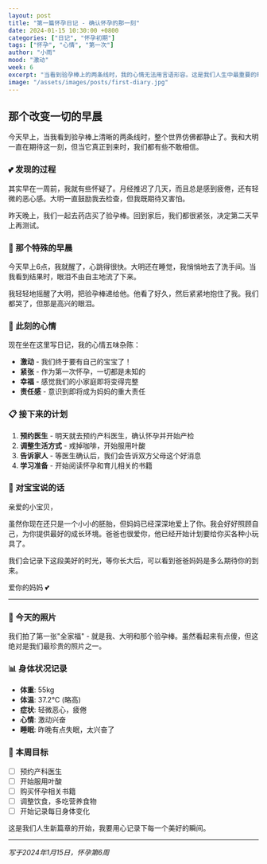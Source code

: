 ```yaml
---
layout: post
title: "第一篇怀孕日记 - 确认怀孕的那一刻"
date: 2024-01-15 10:30:00 +0800
categories: ["日记", "怀孕初期"]
tags: ["怀孕", "心情", "第一次"]
author: "小雨"
mood: "激动"
week: 6
excerpt: "当看到验孕棒上的两条线时，我的心情无法用言语形容。这是我们人生中最重要的时刻之一。"
image: "/assets/images/posts/first-diary.jpg"
---
```


## 那个改变一切的早晨

今天早上，当我看到验孕棒上清晰的两条线时，整个世界仿佛都静止了。我和大明一直在期待这一刻，但当它真正到来时，我们都有些不敢相信。

### 💕 发现的过程

其实早在一周前，我就有些怀疑了。月经推迟了几天，而且总是感到疲倦，还有轻微的恶心感。大明一直鼓励我去检查，但我既期待又害怕。

昨天晚上，我们一起去药店买了验孕棒。回到家后，我们都很紧张，决定第二天早上再测试。

### 🌅 那个特殊的早晨

今天早上6点，我就醒了，心跳得很快。大明还在睡觉，我悄悄地去了洗手间。当我看到结果时，眼泪不由自主地流了下来。

我轻轻地摇醒了大明，把验孕棒递给他。他看了好久，然后紧紧地抱住了我。我们都哭了，但那是高兴的眼泪。

### 💭 此刻的心情

现在坐在这里写日记，我的心情五味杂陈：

- **激动** - 我们终于要有自己的宝宝了！
- **紧张** - 作为第一次怀孕，一切都是未知的
- **幸福** - 感觉我们的小家庭即将变得完整
- **责任感** - 意识到即将成为妈妈的重大责任

### 📋 接下来的计划

1. **预约医生** - 明天就去预约产科医生，确认怀孕并开始产检
2. **调整生活方式** - 戒掉咖啡，开始服用叶酸
3. **告诉家人** - 等医生确认后，我们会告诉双方父母这个好消息
4. **学习准备** - 开始阅读怀孕和育儿相关的书籍

### 🍼 对宝宝说的话

亲爱的小宝贝，

虽然你现在还只是一个小小的胚胎，但妈妈已经深深地爱上了你。我会好好照顾自己，为你提供最好的成长环境。爸爸也很爱你，他已经开始计划要给你买各种小玩具了。

我们会记录下这段美好的时光，等你长大后，可以看到爸爸妈妈是多么期待你的到来。

爱你的妈妈 💕

---

### 📸 今天的照片

我们拍了第一张"全家福" - 就是我、大明和那个验孕棒。虽然看起来有点傻，但这绝对是我们最珍贵的照片之一。

### 📊 身体状况记录

- **体重**: 55kg
- **体温**: 37.2°C (略高)
- **症状**: 轻微恶心，疲倦
- **心情**: 激动兴奋
- **睡眠**: 昨晚有点失眠，太兴奋了

### 🎯 本周目标

- [ ] 预约产科医生
- [ ] 开始服用叶酸
- [ ] 购买怀孕相关书籍
- [ ] 调整饮食，多吃营养食物
- [ ] 开始记录每日身体变化

这是我们人生新篇章的开始，我要用心记录下每一个美好的瞬间。

---

*写于2024年1月15日，怀孕第6周*